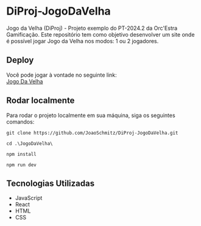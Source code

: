 # DiProj-JogoDaVelha
Jogo da Velha (DiProj) - Projeto exemplo do PT-2024.2 da Orc'Estra Gamificação.
Este repositório tem como objetivo desenvolver um site onde é possível jogar Jogo da Velha nos modos: 1 ou 2 jogadores.

## Deploy

Você pode jogar à vontade no seguinte link:
<br>
[Jogo Da Velha](https://diproj-jogo-da-velha.vercel.app/)

## Rodar localmente

Para rodar o projeto localmente em sua máquina, siga os seguintes comandos:

```
git clone https://github.com/JoaoSchmitz/DiProj-JogoDaVelha.git
```
```
cd .\JogoDaVelha\
```
```
npm install
```
```
npm run dev
```

## Tecnologias Utilizadas

- JavaScript
- React
- HTML
- CSS
